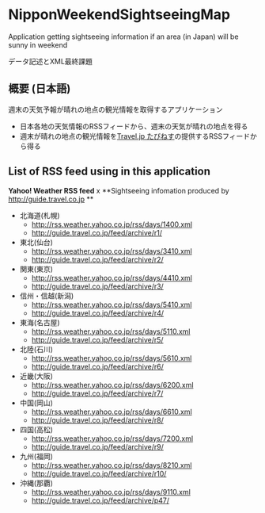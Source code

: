 # NipponWeekendSightseeingMap

Application getting sightseeing information if an area (in Japan) will be sunny in weekend

データ記述とXML最終課題

## 概要 (日本語)

週末の天気予報が晴れの地点の観光情報を取得するアプリケーション

* 日本各地の天気情報のRSSフィードから、週末の天気が晴れの地点を得る
* 週末が晴れの地点の観光情報を[Travel.jp たびねす](http://guide.travel.co.jp/)の提供するRSSフィードから得る

## List of RSS feed using in this application

**Yahoo! Weather RSS feed** x **Sightseeing infomation produced by http://guide.travel.co.jp **

* 北海道(札幌)
  * http://rss.weather.yahoo.co.jp/rss/days/1400.xml
  * http://guide.travel.co.jp/feed/archive/r1/
* 東北(仙台)
  * http://rss.weather.yahoo.co.jp/rss/days/3410.xml
  * http://guide.travel.co.jp/feed/archive/r2/
* 関東(東京)
  * http://rss.weather.yahoo.co.jp/rss/days/4410.xml
  * http://guide.travel.co.jp/feed/archive/r3/
* 信州・信越(新潟)
  * http://rss.weather.yahoo.co.jp/rss/days/5410.xml
  * http://guide.travel.co.jp/feed/archive/r4/
* 東海(名古屋)
  * http://rss.weather.yahoo.co.jp/rss/days/5110.xml
  * http://guide.travel.co.jp/feed/archive/r5/
* 北陸(石川)
  * http://rss.weather.yahoo.co.jp/rss/days/5610.xml
  * http://guide.travel.co.jp/feed/archive/r6/
* 近畿(大阪)
  * http://rss.weather.yahoo.co.jp/rss/days/6200.xml
  * http://guide.travel.co.jp/feed/archive/r7/
* 中国(岡山)
  * http://rss.weather.yahoo.co.jp/rss/days/6610.xml
  * http://guide.travel.co.jp/feed/archive/r8/
* 四国(高松)
  * http://rss.weather.yahoo.co.jp/rss/days/7200.xml
  * http://guide.travel.co.jp/feed/archive/r9/
* 九州(福岡)
  * http://rss.weather.yahoo.co.jp/rss/days/8210.xml
  * http://guide.travel.co.jp/feed/archive/r10/
* 沖縄(那覇)
  * http://rss.weather.yahoo.co.jp/rss/days/9110.xml
  * http://guide.travel.co.jp/feed/archive/p47/
